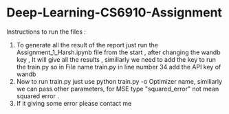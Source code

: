 # Deep-Learning-CS6910-Assignment 

Instructions to run the files :
1. To generate all the result of the report just run the Assignment_1_Harsh.ipynb file from the start , after changing the wandb key , It will give all the results ,
    similiarly we need to add the key to run the train.py so in File name train.py in line number 34 add the API key of wandb
3. Now to run train.py just use python train.py -o Optimizer name, similiarly we can pass other parameters, for MSE type "squared_error" not mean squared error .
4. If it giving some error please contact me
